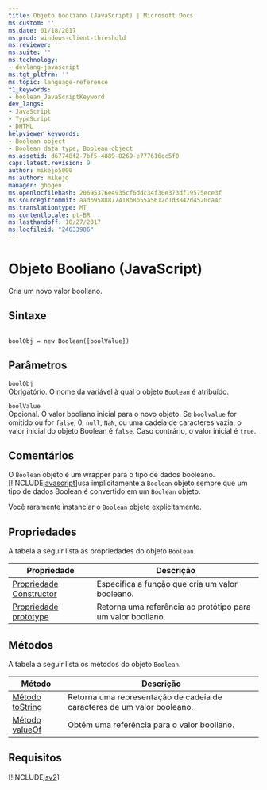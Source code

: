 ```yaml
---
title: Objeto booliano (JavaScript) | Microsoft Docs
ms.custom: ''
ms.date: 01/18/2017
ms.prod: windows-client-threshold
ms.reviewer: ''
ms.suite: ''
ms.technology:
- devlang-javascript
ms.tgt_pltfrm: ''
ms.topic: language-reference
f1_keywords:
- boolean_JavaScriptKeyword
dev_langs:
- JavaScript
- TypeScript
- DHTML
helpviewer_keywords:
- Boolean object
- Boolean data type, Boolean object
ms.assetid: d67748f2-7bf5-4889-8269-e777616cc5f0
caps.latest.revision: 9
author: mikejo5000
ms.author: mikejo
manager: ghogen
ms.openlocfilehash: 20695376e4935cf6ddc34f30e373df19575ece3f
ms.sourcegitcommit: aadb9588877418b8b55a5612c1d3842d4520ca4c
ms.translationtype: MT
ms.contentlocale: pt-BR
ms.lasthandoff: 10/27/2017
ms.locfileid: "24633906"
---
```

# <a name="boolean-object-javascript"></a>Objeto Booliano (JavaScript)
Cria um novo valor booliano.  
  
## <a name="syntax"></a>Sintaxe  
  
```  
  
boolObj = new Boolean([boolValue])  
```  
  
## <a name="parameters"></a>Parâmetros  
 `boolObj`  
 Obrigatório. O nome da variável à qual o objeto `Boolean` é atribuído.  
  
 `boolValue`  
 Opcional. O valor booliano inicial para o novo objeto. Se `boolvalue` for omitido ou for `false`, 0, `null`, `NaN`, ou uma cadeia de caracteres vazia, o valor inicial do objeto Boolean é `false`. Caso contrário, o valor inicial é `true`.  
  
## <a name="remarks"></a>Comentários  
 O `Boolean` objeto é um wrapper para o tipo de dados booleano. [!INCLUDE[javascript](../../javascript/includes/javascript-md.md)]usa implicitamente a `Boolean` objeto sempre que um tipo de dados Boolean é convertido em um `Boolean` objeto.  
  
 Você raramente instanciar o `Boolean` objeto explicitamente.  
  
## <a name="properties"></a>Propriedades  
 A tabela a seguir lista as propriedades do objeto `Boolean`.  
  
|Propriedade|Descrição|  
|--------------|-----------------|  
|[Propriedade Constructor](../../javascript/reference/constructor-property-boolean.md)|Especifica a função que cria um valor booleano.|  
|[Propriedade prototype](../../javascript/reference/prototype-property-boolean.md)|Retorna uma referência ao protótipo para um valor booliano.|  
  
<a name="js56jsobjarraymeth"></a>   
## <a name="methods"></a>Métodos  
 A tabela a seguir lista os métodos do objeto `Boolean`.  
  
|Método|Descrição|  
|------------|-----------------|  
|[Método toString](../../javascript/reference/tostring-method-boolean-1.md)|Retorna uma representação de cadeia de caracteres de um valor booleano.|  
|[Método valueOf](../../javascript/reference/valueof-method-boolean.md)|Obtém uma referência para o valor booliano.|  
  
## <a name="requirements"></a>Requisitos  
 [!INCLUDE[jsv2](../../javascript/reference/includes/jsv2-md.md)]